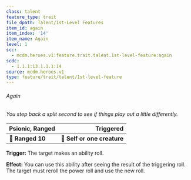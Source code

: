 ```yaml
---
class: talent
feature_type: trait
file_dpath: Talent/1st-Level Features
item_id: again
item_index: '14'
item_name: Again
level: 1
scc:
  - mcdm.heroes.v1:feature.trait.talent.1st-level-feature:again
scdc:
  - 1.1.1:13.1.1.1:14
source: mcdm.heroes.v1
type: feature/trait/talent/1st-level-feature
---
```


###### Again

*You step back a split second to see if things play out a little differently.*

| **Psionic, Ranged** |               **Triggered** |
| ------------------- | --------------------------: |
| **📏 Ranged 10**    | **🎯 Self or one creature** |

**Trigger:** The target makes an ability roll.

**Effect:** You can use this ability after seeing the result of the triggering roll. The target must reroll the power roll and use the new roll.

